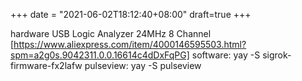 +++
date = "2021-06-02T18:12:40+08:00"
draft=true
+++

hardware USB Logic Analyzer 24MHz 8 Channel [https://www.aliexpress.com/item/4000146595503.html?spm=a2g0s.9042311.0.0.16614c4dDxFqPG]
software: yay -S sigrok-firmware-fx2lafw
pulseview: yay -S pulseview
